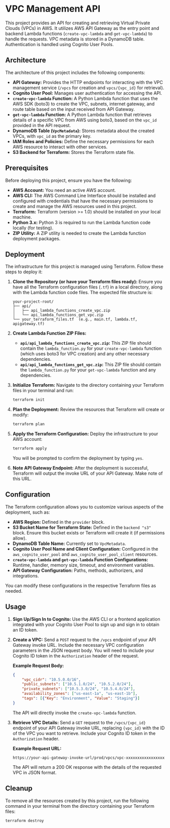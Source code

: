 # VPC Management API

This project provides an API for creating and retrieving Virtual Private Clouds (VPCs) in AWS. It utilizes AWS API Gateway as the entry point and backend Lambda functions (`create-vpc-lambda` and `get-vpc-lambda`) to handle the requests. VPC metadata is stored in a DynamoDB table. Authentication is handled using Cognito User Pools.

## Architecture

The architecture of this project includes the following components:

* **API Gateway:** Provides the HTTP endpoints for interacting with the VPC management service (`/vpcs` for creation and `vpcs/{vpc_id}` for retrieval).
* **Cognito User Pool:** Manages user authentication for accessing the API.
* **`create-vpc-lambda` Function:** A Python Lambda function that uses the AWS SDK (boto3) to create the VPC, subnets, internet gateway, and route table based on the input received from API Gateway.
* **`get-vpc-lambda` Function:** A Python Lambda function that retrieves details of a specific VPC from AWS using boto3, based on the `vpc_id` provided in the API request.
* **DynamoDB Table (`VpcMetadata`):** Stores metadata about the created VPCs, with `vpc_id` as the primary key.
* **IAM Roles and Policies:** Define the necessary permissions for each AWS resource to interact with other services.
* **S3 Backend for Terraform:** Stores the Terraform state file.

## Prerequisites

Before deploying this project, ensure you have the following:

* **AWS Account:** You need an active AWS account.
* **AWS CLI:** The AWS Command Line Interface should be installed and configured with credentials that have the necessary permissions to create and manage the AWS resources used in this project.
* **Terraform:** Terraform (version >= 1.0) should be installed on your local machine.
* **Python 3.x:** Python 3 is required to run the Lambda function code locally (for testing).
* **ZIP Utility:** A ZIP utility is needed to create the Lambda function deployment packages.

## Deployment

The infrastructure for this project is managed using Terraform. Follow these steps to deploy it:

1.  **Clone the Repository (or have your Terraform files ready):** Ensure you have all the Terraform configuration files (`.tf`) in a local directory, along with the Lambda function code files. The expected file structure is:

    ```
    your-project-root/
    ├── api/
    │   ├── api_lambda_functions_create_vpc.zip
    │   └── api_lambda_functions_get_vpc.zip
    └── your_terraform_files.tf  (e.g., main.tf, lambda.tf, apigateway.tf)
    ```

2.  **Create Lambda Function ZIP Files:**
    * **`api/api_lambda_functions_create_vpc.zip`:** This ZIP file should contain the `lambda_function.py` for your `create-vpc-lambda` function (which uses boto3 for VPC creation) and any other necessary dependencies.
    * **`api/api_lambda_functions_get_vpc.zip`:** This ZIP file should contain the `lambda_function.py` for your `get-vpc-lambda` function and any dependencies.

3.  **Initialize Terraform:** Navigate to the directory containing your Terraform files in your terminal and run:

    ```bash
    terraform init
    ```

4.  **Plan the Deployment:** Review the resources that Terraform will create or modify:

    ```bash
    terraform plan
    ```

5.  **Apply the Terraform Configuration:** Deploy the infrastructure to your AWS account:

    ```bash
    terraform apply
    ```

    You will be prompted to confirm the deployment by typing `yes`.

6.  **Note API Gateway Endpoint:** After the deployment is successful, Terraform will output the invoke URL of your API Gateway. Make note of this URL.

## Configuration

The Terraform configuration allows you to customize various aspects of the deployment, such as:

* **AWS Region:** Defined in the `provider` block.
* **S3 Bucket Name for Terraform State:** Defined in the `backend "s3"` block. Ensure this bucket exists or Terraform will create it (if permissions allow).
* **DynamoDB Table Name:** Currently set to `VpcMetadata`.
* **Cognito User Pool Name and Client Configuration:** Configured in the `aws_cognito_user_pool` and `aws_cognito_user_pool_client` resources.
* **`create-vpc-lambda` and `get-vpc-lambda` Function Configurations:** Runtime, handler, memory size, timeout, and environment variables.
* **API Gateway Configuration:** Paths, methods, authorizers, and integrations.

You can modify these configurations in the respective Terraform files as needed.

## Usage

1.  **Sign Up/Sign In to Cognito:** Use the AWS CLI or a frontend application integrated with your Cognito User Pool to sign up and sign in to obtain an ID token.

2.  **Create a VPC:** Send a `POST` request to the `/vpcs` endpoint of your API Gateway invoke URL. Include the necessary VPC configuration parameters in the JSON request body. You will need to include your Cognito ID token in the `Authorization` header of the request.

    **Example Request Body:**

    ```json
    {
        "vpc_cidr": "10.5.0.0/16",
        "public_subnets": ["10.5.1.0/24", "10.5.2.0/24"],
        "private_subnets": ["10.5.3.0/24", "10.5.4.0/24"],
        "availability_zones": ["us-east-1a", "us-east-1b"],
        "tags": [{"Key": "Environment", "Value": "Staging"}]
    }
    ```

    The API will directly invoke the `create-vpc-lambda` function.

3.  **Retrieve VPC Details:** Send a `GET` request to the `/vpcs/{vpc_id}` endpoint of your API Gateway invoke URL, replacing `{vpc_id}` with the ID of the VPC you want to retrieve. Include your Cognito ID token in the `Authorization` header.

    **Example Request URL:**

    ```
    https://your-api-gateway-invoke-url/prod/vpcs/vpc-xxxxxxxxxxxxxxxxx
    ```

    The API will return a 200 OK response with the details of the requested VPC in JSON format.

## Cleanup

To remove all the resources created by this project, run the following command in your terminal from the directory containing your Terraform files:

```bash
terraform destroy